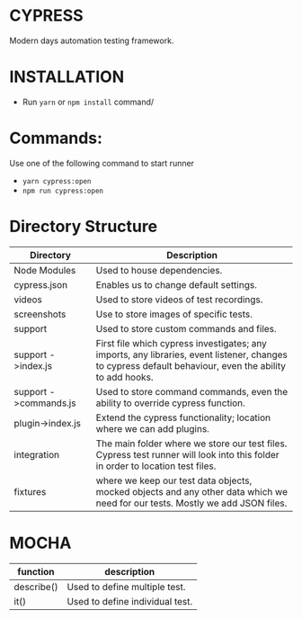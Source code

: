 # CYPRESS
Modern days automation testing framework.

# INSTALLATION
 - Run `yarn`  or `npm install` command/
# Commands:
Use one of the following command to start runner
 - `yarn cypress:open`
 - `npm run cypress:open`
# Directory Structure

 | Directory             | Description                                                                                                                                             |
|-----------------------|---------------------------------------------------------------------------------------------------------------------------------------------------------|
| Node Modules          | Used to house dependencies.                                                                                                                             |
| cypress.json          | Enables us to change default settings.                                                                                                                  |
| videos                | Used to store videos of test recordings.                                                                                                                |
| screenshots           | Use to store images of specific tests.                                                                                                                  |
| support               | Used to store custom commands and files.                                                                                                                |
| support ->index.js    | First file which cypress investigates; any imports, any libraries, event listener, changes to cypress default behaviour, even the ability to add hooks. |
| support ->commands.js | Used to store command commands, even the ability to override cypress function.                                                                          |
| plugin->index.js      | Extend the cypress functionality; location where we can add plugins.                                                                                    |
| integration           | The main folder where we store our test files. Cypress test runner will look into this folder in order to location test files.                          |
| fixtures              | where we keep our test data objects, mocked objects and any other data which we need for our tests. Mostly we add JSON files.                           |


# MOCHA

| function   | description                     |
|------------|---------------------------------|
| describe() | Used to define multiple test.   |
| it()       | Used to define individual test. |
